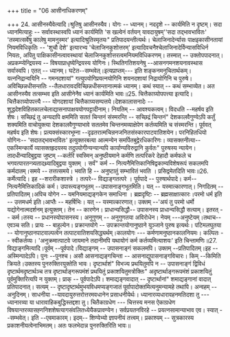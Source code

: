 +++
title = "06 आसीनाधिकरणम्"

+++
24. आसीनस्यैवेत्यादि।श्रुतिषु आसीनस्यैव। योगः -- ध्यानम्। नददृशे -- कार्यमिति न दृष्टम्। सदा ध्यानमित्याहुः -- सर्वावस्थास्वपि ध्यानं कार्यमिति 'स खल्वेनं वर्तयन् यावदायुषम्''सदा तद्भावभावितः' 'तस्मात्सर्वेषु कालेषु मामनुस्मर' इत्यादिश्रुतिस्मृतयः" प्रतिपादयन्तीत्यर्थः। चेलाजिनादेर्न्यासः पाक्षइकासीनतायां नियमविधिकृतिः -- 'शुचौ देशे' इत्यारभ्य 'चेलाजिनकुशोत्तरम्' इत्यादिवचनैश्चेलाजिनादेर्विन्यासविधिर्न नियतः, अपितु पाक्षिकासीनत्वावस्थायां चेलाजिनकुशोत्तरत्वमनियमविधिकरणम्। तस्मात् -- उक्तोपपादनात्। अप्रकम्प्येन्द्रियस्य -- विषयाप्राधृष्येन्द्रियस्य योगिनः। स्थितिगतिशयनेषु --आसनगमनशयनावस्थास सर्वास्वपि। एतत् -- ध्यानम्। घटेत--सम्भवेत्।इत्यप्राप्तम्--- इति शङ्कनमनुचितार्थकम्।यत्ननिद्रान्वयिनि -- गमनदशायां" गत्युपयोगिप्रयत्नयोगिनि शयनदशायां निद्रायोगिनि च पुरुषे। अविच्छिन्नधीसन्ततिः --तैलधारावदविच्छिन्नधीसन्तानात्मकं ध्यानम्। कथं स्यात् -- कथं सम्भाव्येत। अत आसीनस्यैव तत्सम्भव इति आसीनेनैव ध्यानं कार्यमिति भावः॥25. चित्तैकाग्र्योपपत्त्या इत्यादि। चित्तैकाग्र्योपपत्त्यै --- योगदशायां चित्तैकाग्र्यसम्पत्तये।देशकालासनादेः -- शुद्धदेशविहितकालचेलाद्यासनापाक्षययोगपट्टादीनाम्। नियतिम् -- आवश्यकत्वम्। विदधति --महर्षय इति शेषः। सच्छिद्रं तु अन्यदापि क्षममिति सततं चिन्तनं संस्मरन्ति -- सच्छिद्रं चिन्तनं" देशकालवैगुण्येऽपि कर्तुं शक्यमिति वाचोयुक्त्या देशकालवैगुण्याभावे सततमेव चिन्तनमव्याक्षेपेण कर्तव्यमिति च संस्मरन्ति। पूर्ववत् महर्षय इति शेषः। प्रत्यक्संस्कारभूम्ना --दृढतरात्मचिन्रनजनितसंस्कारपाटवातिशयेन। परनिहितधियो योगिनः-- 'सदातद्भावभावितः' इत्युक्तरबत्या आत्मन्येन समर्पितबुद्वेरधिकारिणः। व्यासक्तनीत्या-- एकस्मिन्कार्ये व्यासक्तहृदयस्य तदुपयोगीन्यन्यान्यपि कार्याण्यविरुद्वानि कुर्वतः" पुरुषस्य न्यायेन। तादधीन्यादिबुद्वया जुष्टम् --कर्तरि स्वस्मिन् अनुष्ठीयमाने कर्मणि तत्परिकरे देहादौ कर्मफले च भगवत्पारतन्त्र्यतादथ्र्यादिबुद्वया युक्तम् । सर्वं" कर्म -- नित्यनैमित्तिकानिषिद्वकाम्यविशेषरूपं सकलमपि कर्मदातम्।समये -- तत्तत्समये। भवति हि -- अनुष्टातुं सम्भावितं भवति । प्रसिद्वमेतदिति भावः॥26. कर्मेत्यादि। इह --शरारीकशास्त्रे । तत्परे-- विद्याङ्गतत्परे । पूर्वपादे -- पुरुषार्थपादे। कर्म--नित्यनैमित्तिकादिकं कर्म। उपास्त्यङ्गभूतम् --उपासनाङ्गभूतमिति। यत् -- यस्मात्कारणात्। निगदितम् --प्रतिपादितम्।अपिच योगेन -- यमनियमाद्यङ्गकेन समाधिना । ब्रह्मदृष्टिः -- ब्रह्मसाक्षात्कारः।परमो धर्म इति -- उत्तमधर्म इति।आप्तैः -- महर्षिभिः। यत् -- यस्मात्कारणात्। उक्तम् --'अयं तु परमो धर्मो यद्योगेनात्मदर्शनम् इत्युक्तम्। तेन -- कारणेन। प्राधान्यसिद्धौ-- उपासनस्य प्राधान्यसिद्धौ सत्याम्। इतरत् -- कर्म।तस्य -- प्रधानस्योपासनस्य। अनुगुणम् -- अनुगुणतया अविरोधेन। नेयम् ---अनुष्टेयम्।तथाच-- एवञ्च सति। प्रायः -- बाहुल्येन। प्रक्रान्तयोगे -- उपक्रान्तयोगानुष्ठाने युञ्जाने पुरुष इत्यर्थः। पटिमलघुतया -- योगानुष्ठानपाटवाल्पत्वेन तत्पाटवातिशयसिद्ध्यर्थम्।कालयोगः --- कर्मणामनुष्ठानकालनियमः। कल्पितः -- स्वीकर्तव्यः। 'अनुक्रमात्पाटवे जायमाने तदानीमपि यथायोगं कर्म कर्तव्यमित्याशयः' इति चिन्तामणिः॥27. विद्याङ्गमित्यादि।पूर्वम् --पूर्वपादे।विद्याङ्गम् -- उपासनाङ्गं सकलमपि। उक्तम् --प्रतिपादितम्।इह -- अस्मिन्पादेऽपि। पुनः --पुनश्च। असौ आसनाद्यङ्गचिन्ता -- आसनाद्युपासनाङ्गविचारः। किम् --किमिति क्रियते।उक्तस्य पुनरुक्तिरयुक्तेति भावः। दृष्टार्थाशं" विभज्य प्रथयितुमपि न -- उपासनाङ्गं द्विविधं दृष्टार्थमदृष्टार्थञ्च तत्र दृष्टार्थाङ्गरूपमंशं प्रथयितुं प्रकाशयितुमत्रोक्तिः" अदृष्टार्थाङ्गरूपमंशं प्रकाशयितुं पूर्वमुक्तिरित्यपि न युक्तम्। प्राक् -- पूर्वपादेऽपि। शमाद्यङ्गवादात् -- दृष्टार्थानां" शमाद्यङ्गानां वादात् प्रतिपादनात्। सत्यम् -- दृष्टादृष्टार्थमुभयविधमप्यङ्गजातं पूर्वापादोक्तमित्यनुमन्यामहे तथापि। अन्वहम् -- अनुदिनम्। साधनीया --यावदायुरुत्तरोत्तरमवधानेन प्रसाधनीयेर्थः। ध्यानारव्यधारावहनमतिदशा तु --- ध्यानारव्या या धारावाहिकबुद्धिस्तद्दशा तु। चितैकाग्रधेण --- चित्तस्य मनस ऐकाग्रधेण विषयान्तरव्यासह्गनिशशेषत्यागसंवलितध्येयैकप्रावण्येन। सर्वप्रयतनविरहे -- प्रयत्नसामान्याभाव एव। स्यात् --सम्भवेत्। इति --एवमाकारम्। इदम्-- शिण्येभ्यो ज्ञापनीयं तत्त्वम्। प्रकाश्यम् -- सुत्रकारस्य प्रकाशनीयत्वेनाभिमतम्। अतः फलभेदान्न पुनरुक्तिरिति भावः॥